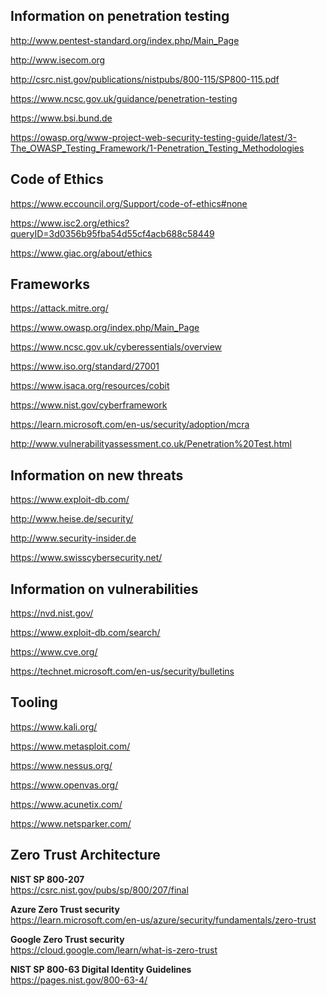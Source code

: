 ## Information on penetration testing

http://www.pentest-standard.org/index.php/Main_Page

http://www.isecom.org

http://csrc.nist.gov/publications/nistpubs/800-115/SP800-115.pdf

https://www.ncsc.gov.uk/guidance/penetration-testing

https://www.bsi.bund.de

https://owasp.org/www-project-web-security-testing-guide/latest/3-The_OWASP_Testing_Framework/1-Penetration_Testing_Methodologies

##  Code of Ethics

https://www.eccouncil.org/Support/code-of-ethics#none

https://www.isc2.org/ethics?queryID=3d0356b95fba54d55cf4acb688c58449

https://www.giac.org/about/ethics

## Frameworks

https://attack.mitre.org/

https://www.owasp.org/index.php/Main_Page

https://www.ncsc.gov.uk/cyberessentials/overview

https://www.iso.org/standard/27001

https://www.isaca.org/resources/cobit

https://www.nist.gov/cyberframework

https://learn.microsoft.com/en-us/security/adoption/mcra

http://www.vulnerabilityassessment.co.uk/Penetration%20Test.html

##  Information on new threats

https://www.exploit-db.com/

http://www.heise.de/security/

http://www.security-insider.de

https://www.swisscybersecurity.net/


##  Information on vulnerabilities

https://nvd.nist.gov/

https://www.exploit-db.com/search/

https://www.cve.org/

https://technet.microsoft.com/en-us/security/bulletins

## Tooling

https://www.kali.org/

https://www.metasploit.com/

https://www.nessus.org/

https://www.openvas.org/

https://www.acunetix.com/

https://www.netsparker.com/

## Zero Trust Architecture

**NIST SP 800-207**  
https://csrc.nist.gov/pubs/sp/800/207/final

**Azure Zero Trust security**  
https://learn.microsoft.com/en-us/azure/security/fundamentals/zero-trust

**Google Zero Trust security**  
https://cloud.google.com/learn/what-is-zero-trust

**NIST SP 800-63 Digital Identity Guidelines**  
https://pages.nist.gov/800-63-4/